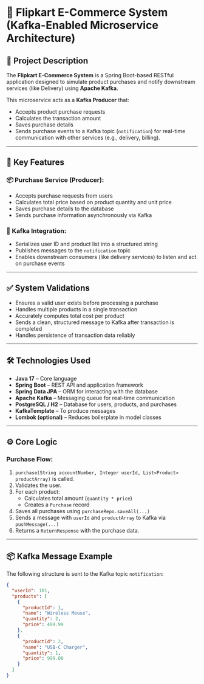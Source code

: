# 🛒 Flipkart E-Commerce System (Kafka-Enabled Microservice Architecture)

## 📘 Project Description

The **Flipkart E-Commerce System** is a Spring Boot-based RESTful application designed to simulate product purchases and notify downstream services (like Delivery) using **Apache Kafka**. 

This microservice acts as a **Kafka Producer** that:
- Accepts product purchase requests
- Calculates the transaction amount
- Saves purchase details
- Sends purchase events to a Kafka topic (`notification`) for real-time communication with other services (e.g., delivery, billing).

---

## 🚀 Key Features

### 📦 Purchase Service (Producer):
- Accepts purchase requests from users
- Calculates total price based on product quantity and unit price
- Saves purchase details to the database
- Sends purchase information asynchronously via Kafka

### 🔁 Kafka Integration:
- Serializes user ID and product list into a structured string
- Publishes messages to the `notification` topic
- Enables downstream consumers (like delivery services) to listen and act on purchase events

---

## ✅ System Validations

- Ensures a valid user exists before processing a purchase
- Handles multiple products in a single transaction
- Accurately computes total cost per product
- Sends a clean, structured message to Kafka after transaction is completed
- Handles persistence of transaction data reliably

---

## 🛠 Technologies Used

- **Java 17** – Core language
- **Spring Boot** – REST API and application framework
- **Spring Data JPA** – ORM for interacting with the database
- **Apache Kafka** – Messaging queue for real-time communication
- **PostgreSQL / H2** – Database for users, products, and purchases
- **KafkaTemplate** – To produce messages
- **Lombok (optional)** – Reduces boilerplate in model classes

---

## ⚙️ Core Logic

### Purchase Flow:

1. `purchase(String accountNumber, Integer userId, List<Product> productArray)` is called.
2. Validates the user.
3. For each product:
   - Calculates total amount (`quantity * price`)
   - Creates a `Purchase` record
4. Saves all purchases using `purchaseRepo.saveAll(...)`
5. Sends a message with `userId` and `productArray` to Kafka via `pushMessage(...)`
6. Returns a `ReturnResponse` with the purchase data.

---

## 📦 Kafka Message Example

The following structure is sent to the Kafka topic `notification`:

```json
{
  "userId": 101,
  "products": [
    {
      "productId": 1,
      "name": "Wireless Mouse",
      "quantity": 2,
      "price": 499.99
    },
    {
      "productId": 2,
      "name": "USB-C Charger",
      "quantity": 1,
      "price": 999.00
    }
  ]
}
